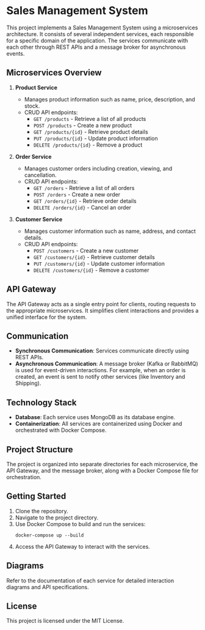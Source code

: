 # Sales Management System

This project implements a Sales Management System using a microservices architecture. It consists of several independent services, each responsible for a specific domain of the application. The services communicate with each other through REST APIs and a message broker for asynchronous events.

## Microservices Overview

1. **Product Service**
   - Manages product information such as name, price, description, and stock.
   - CRUD API endpoints:
     - `GET /products` - Retrieve a list of all products
     - `POST /products` - Create a new product
     - `GET /products/{id}` - Retrieve product details
     - `PUT /products/{id}` - Update product information
     - `DELETE /products/{id}` - Remove a product

2. **Order Service**
   - Manages customer orders including creation, viewing, and cancellation.
   - CRUD API endpoints:
     - `GET /orders` - Retrieve a list of all orders
     - `POST /orders` - Create a new order
     - `GET /orders/{id}` - Retrieve order details
     - `DELETE /orders/{id}` - Cancel an order

3. **Customer Service**
   - Manages customer information such as name, address, and contact details.
   - CRUD API endpoints:
     - `POST /customers` - Create a new customer
     - `GET /customers/{id}` - Retrieve customer details
     - `PUT /customers/{id}` - Update customer information
     - `DELETE /customers/{id}` - Remove a customer

## API Gateway

The API Gateway acts as a single entry point for clients, routing requests to the appropriate microservices. It simplifies client interactions and provides a unified interface for the system.

## Communication

- **Synchronous Communication**: Services communicate directly using REST APIs.
- **Asynchronous Communication**: A message broker (Kafka or RabbitMQ) is used for event-driven interactions. For example, when an order is created, an event is sent to notify other services (like Inventory and Shipping).

## Technology Stack

- **Database**: Each service uses MongoDB as its database engine.
- **Containerization**: All services are containerized using Docker and orchestrated with Docker Compose.

## Project Structure

The project is organized into separate directories for each microservice, the API Gateway, and the message broker, along with a Docker Compose file for orchestration.

## Getting Started

1. Clone the repository.
2. Navigate to the project directory.
3. Use Docker Compose to build and run the services:
   ```
   docker-compose up --build
   ```
4. Access the API Gateway to interact with the services.

## Diagrams

Refer to the documentation of each service for detailed interaction diagrams and API specifications. 

## License

This project is licensed under the MIT License.